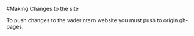 #Making Changes to the site

To push changes to the vaderintern website you must push to origin gh-pages.
